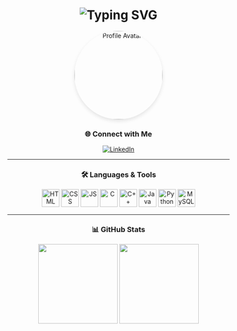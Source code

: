 <!-- README.md -->

<!-- Animated Gradient Name Heading -->
<h1 align="center">
  <img src="https://readme-typing-svg.demolab.com?font=Fira+Code&weight=700&size=28&pause=1000&color=00CFFF&center=true&vCenter=true&width=435&lines=Hi%2C+I'm+Sanjana+Kulal" alt="Typing SVG" />
</h1>

<!-- Profile Icon (Optional - remove if not needed) -->
<p align="center">
  <img src="https://github.com/sanjanakulal/sanjanakulal/assets/your-pfp-path.png" width="200" alt="Profile Avatar" style="border-radius: 50%; box-shadow: 0 4px 8px rgba(0,0,0,0.1);">
</p>

<!-- Connect with Me -->
<h3 align="center">🌐 Connect with Me</h3>
<p align="center">
  <a href="https://www.linkedin.com/in/sanjana-8449082a2/" target="_blank">
    <img src="https://img.shields.io/badge/LinkedIn-%230077B5.svg?style=for-the-badge&logo=linkedin&logoColor=white" alt="LinkedIn"/>
  </a>
</p>

---

<!-- Tech Stack -->
<h3 align="center">🛠️ Languages & Tools</h3>
<p align="center">
  <!-- Web Technologies -->
  <img src="https://cdn.jsdelivr.net/gh/devicons/devicon/icons/html5/html5-original.svg" title="HTML5" alt="HTML" width="40" height="40"/>
  <img src="https://cdn.jsdelivr.net/gh/devicons/devicon/icons/css3/css3-original.svg" title="CSS3" alt="CSS" width="40" height="40"/>
  <img src="https://cdn.jsdelivr.net/gh/devicons/devicon/icons/javascript/javascript-original.svg" title="JavaScript" alt="JS" width="40" height="40"/>
  
  <!-- Programming Languages -->
  <img src="https://cdn.jsdelivr.net/gh/devicons/devicon/icons/c/c-original.svg" title="C" alt="C" width="40" height="40"/>
  <img src="https://cdn.jsdelivr.net/gh/devicons/devicon/icons/cplusplus/cplusplus-original.svg" title="C++" alt="C++" width="40" height="40"/>
  <img src="https://cdn.jsdelivr.net/gh/devicons/devicon/icons/java/java-original.svg" title="Java" alt="Java" width="40" height="40"/>
  <img src="https://cdn.jsdelivr.net/gh/devicons/devicon/icons/python/python-original.svg" title="Python" alt="Python" width="40" height="40"/>
  
  <!-- Database -->
  <img src="https://cdn.jsdelivr.net/gh/devicons/devicon/icons/mysql/mysql-original.svg" title="MySQL" alt="MySQL" width="40" height="40"/>
</p>

---

<!-- GitHub Stats -->
<h3 align="center">📊 GitHub Stats</h3>
<p align="center">
  <img src="https://github-readme-stats.vercel.app/api?username=sanjanakulal&show_icons=true&theme=gradient&border_radius=10&count_private=true" height="180"/>
  <img src="https://github-readme-stats.vercel.app/api/top-langs/?username=sanjanakulal&layout=compact&theme=gradient&border_radius=10" height="180"/>
</p>
